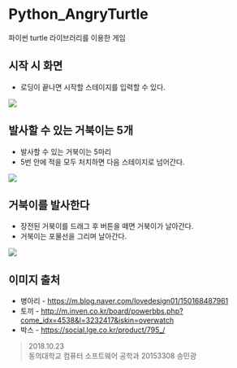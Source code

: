 # Python_AngryTurtle
파이썬 turtle 라이브러리를 이용한 게임  

시작 시 화면
-
- 로딩이 끝나면 시작할 스테이지를 입력할 수 있다.  
<img src="https://github.com/alsrhkd77/imgs/blob/master/Python_AngryTurtle/1.png">  
<br/>

발사할 수 있는 거북이는 5개
-
- 발사할 수 있는 거북이는 5마리
- 5번 안에 적을 모두 처치하면 다음 스테이지로 넘어간다.  
<img src="https://github.com/alsrhkd77/imgs/blob/master/Python_AngryTurtle/2.png">  
<br/>

거북이를 발사한다
-
- 장전된 거북이를 드래그 후 버튼을 떼면 거북이가 날아간다.
- 거북이는 포물선을 그리며 날아간다.  
<img src="https://github.com/alsrhkd77/imgs/blob/master/Python_AngryTurtle/3.png">  
<br/>

이미지 출처
-
- 병아리 - https://m.blog.naver.com/lovedesign01/150168487961
- 토끼 - http://m.inven.co.kr/board/powerbbs.php?come_idx=4538&l=3232417&iskin=overwatch
- 박스 - https://social.lge.co.kr/product/795_/

>2018.10.23  
>동의대학교 컴퓨터 소프트웨어 공학과 20153308 송민광